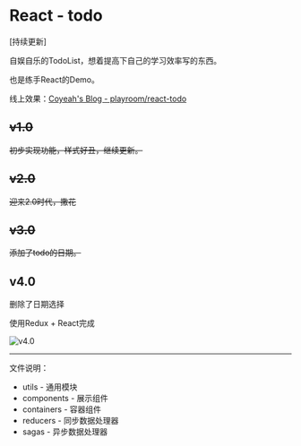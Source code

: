 
# React - todo

[持续更新]

自娱自乐的TodoList，想着提高下自己的学习效率写的东西。

也是练手React的Demo。

线上效果：[Coyeah's Blog - playroom/react-todo](http://www.coyeah.top/2018/05/13/playRoom-React-todo/)

## ~~v1.0~~

~~初步实现功能，样式好丑，继续更新。~~

## ~~v2.0~~

~~迎来2.0时代，撒花~~

## ~~v3.0~~

~~添加了todo的日期。~~

## v4.0

删除了日期选择

使用Redux + React完成

![v4.0](https://github.com/Coyeah/react-todo/blob/master/v4.0/todo_v4.0.gif)

---

文件说明：

* utils - 通用模块
* components - 展示组件
* containers - 容器组件
* reducers - 同步数据处理器
* sagas - 异步数据处理器

